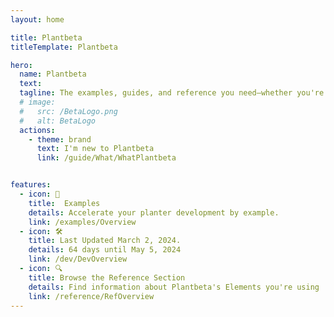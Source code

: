 ```yaml
---
layout: home

title: Plantbeta
titleTemplate: Plantbeta

hero: 
  name: Plantbeta
  text: 
  tagline: The examples, guides, and reference you need—whether you're planting in the mountains of British Columbia, the wetlands of the Canadian Shield, or anywhere in between. Take advantage of these resources to develop your ability to plant faster and with higher quality.
  # image:
  #   src: /BetaLogo.png
  #   alt: BetaLogo
  actions:
    - theme: brand
      text: I'm new to Plantbeta
      link: /guide/What/WhatPlantbeta


features:
  - icon: 🌲
    title:  Examples
    details: Accelerate your planter development by example.
    link: /examples/Overview
  - icon: 🛠️
    title: Last Updated March 2, 2024.
    details: 64 days until May 5, 2024
    link: /dev/DevOverview
  - icon: 🔍
    title: Browse the Reference Section
    details: Find information about Plantbeta's Elements you're using
    link: /reference/RefOverview
---
```


